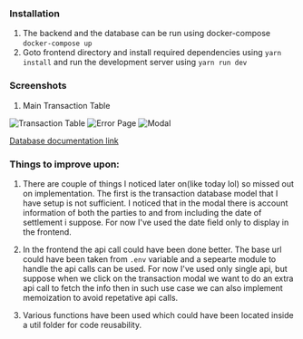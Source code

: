 ### Installation

1. The backend and the database can be run using docker-compose `docker-compose up`
2. Goto frontend directory and install required dependencies using `yarn install` and run the development server using `yarn run dev`


### Screenshots

1. Main Transaction Table

![Transaction Table]("./assets/transaction.png")
![Error Page]("./assets/error.png")
![Modal]("./assets/modal.png")


[Database documentation link](https://docs.google.com/spreadsheets/d/1sWK8aCZCYfvnmLOMpZN1cN-NrcaqmAREcvryfmqpStk/edit?usp=sharing)

### Things to improve upon:

1. There are couple of things I noticed later on(like today lol) so missed out on implementation. The first is the transaction database model that I have setup is not sufficient. I noticed that in the modal there is account information of both the parties to and from including the date of settlement i suppose. For now I've used the date field only to display in the frontend. 

2. In the frontend the api call could have been done better. The base url could have been taken from `.env` variable and a sepearte module to handle the api calls can be used. For now I've used only single api, but suppose when we click on the transaction modal we want to do an extra api call to fetch the info then in such use case we can also implement memoization to avoid repetative api calls.

3. Various functions have been used which could have been located inside a util folder for code reusability.

